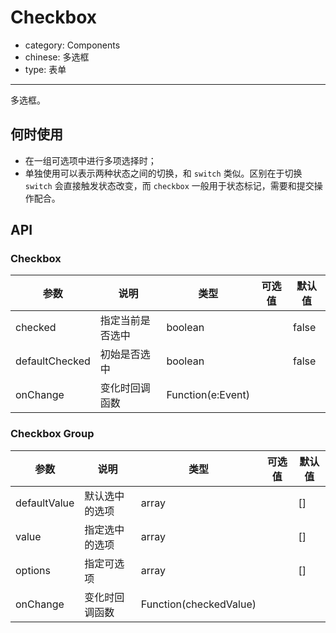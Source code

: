 # Checkbox

- category: Components
- chinese: 多选框
- type: 表单

---

多选框。

## 何时使用

- 在一组可选项中进行多项选择时；
- 单独使用可以表示两种状态之间的切换，和 `switch` 类似。区别在于切换 `switch` 会直接触发状态改变，而 `checkbox` 一般用于状态标记，需要和提交操作配合。

## API

### Checkbox

| 参数      | 说明                                     | 类型       |  可选值 |默认值 |
|-----------|------------------------------------------|------------|-------|--------|
| checked | 指定当前是否选中 | boolean  |   | false    |
| defaultChecked | 初始是否选中 | boolean |  | false |
| onChange | 变化时回调函数 | Function(e:Event) |  |  | |

### Checkbox Group

| 参数      | 说明                                     | 类型       |  可选值 | 默认值 |
|-----------|------------------------------------------|------------|---------|--------|
| defaultValue | 默认选中的选项 | array |   | [] |
| value | 指定选中的选项| array |   | [] |
| options  | 指定可选项 | array |   | [] |
| onChange | 变化时回调函数 | Function(checkedValue) |  |  | |
